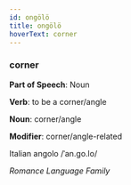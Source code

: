 ```yaml
---
id: ongölö
title: ongölö
hoverText: corner
---
```


### corner

**Part of Speech**: Noun

**Verb**: to be a corner/angle

**Noun**: corner/angle

**Modifier**: corner/angle-related

Italian angolo /ˈan.ɡo.lo/

*Romance Language Family*